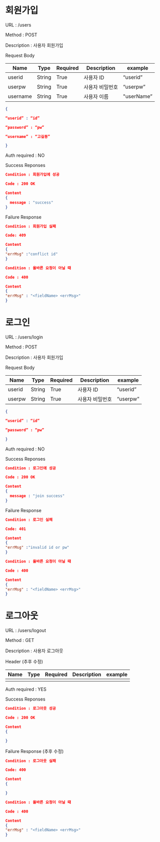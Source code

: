 # 회원가입

URL : /users

Method : POST

Description : 사용자 회원가입

Request Body

| Name | Type | Required | Description | example |
| --- | --- | --- | --- | --- |
| userid | String | True | 사용자 ID | “userid” |
| userpw | String | True | 사용자 비밀번호 | “userpw” |
| username | String | True | 사용자 이름 | "userName” |

```json
{

“userid” : “id”

“password” : “pw”

“username” : “고길동”

}
```

Auth required : NO

Success Reponses

```json
Condition : 회원가입에 성공

Code : 200 OK

Content
{
  message : "success"
}
```

Failure Response

```json
Condition : 회원가입 실패

Code: 409

Content
{
"errMsg" :"conflict id"
}

Condition : 올바른 요청이 아닐 때

Code : 400 

Content
{
"errMsg" : "<fieldName> <errMsg>"
}
```

# 로그인

URL : /users/login

Method : POST

Description : 사용자 회원가입

Request Body

| Name | Type | Required | Description | example |
| --- | --- | --- | --- | --- |
| userid | String | True | 사용자 ID | “userid” |
| userpw | String | True | 사용자 비밀번호 | “userpw” |

```json
{

“userid” : “id”

“password” : “pw”

}
```

Auth required : NO

Success Reponses

```json
Condition : 로그인에 성공

Code : 200 OK

Content
{
  message : "join success"
}
```

Failure Response

```json
Condition : 로그인 실패

Code: 401

Content
{
"errMsg" :"invalid id or pw"
}

Condition : 올바른 요청이 아닐 때

Code : 400 

Content
{
"errMsg" : "<fieldName> <errMsg>"
}
```

# 로그아웃

URL : /users/logout

Method : GET

Description : 사용자 로그아웃

Header (추후 수정)

| Name | Type | Required | Description | example |
| --- | --- | --- | --- | --- |
|  |  |  |  |  |

Auth required : YES

Success Reponses

```json
Condition : 로그아웃 성공

Code : 200 OK

Content
{

}
```

Failure Response (추후 수정)

```json
Condition : 로그아웃 실패

Code: 400

Content
{

}

Condition : 올바른 요청이 아닐 때

Code : 400 

Content
{
"errMsg" : "<fieldName> <errMsg>"
}
```
